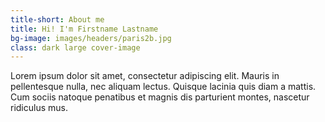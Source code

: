 ```yaml
---
title-short: About me
title: Hi! I'm Firstname Lastname
bg-image: images/headers/paris2b.jpg
class: dark large cover-image
---
```


Lorem ipsum dolor sit amet, consectetur adipiscing elit. Mauris in pellentesque nulla, nec aliquam lectus. Quisque lacinia quis diam a mattis. Cum sociis natoque penatibus et magnis dis parturient montes, nascetur ridiculus mus.
